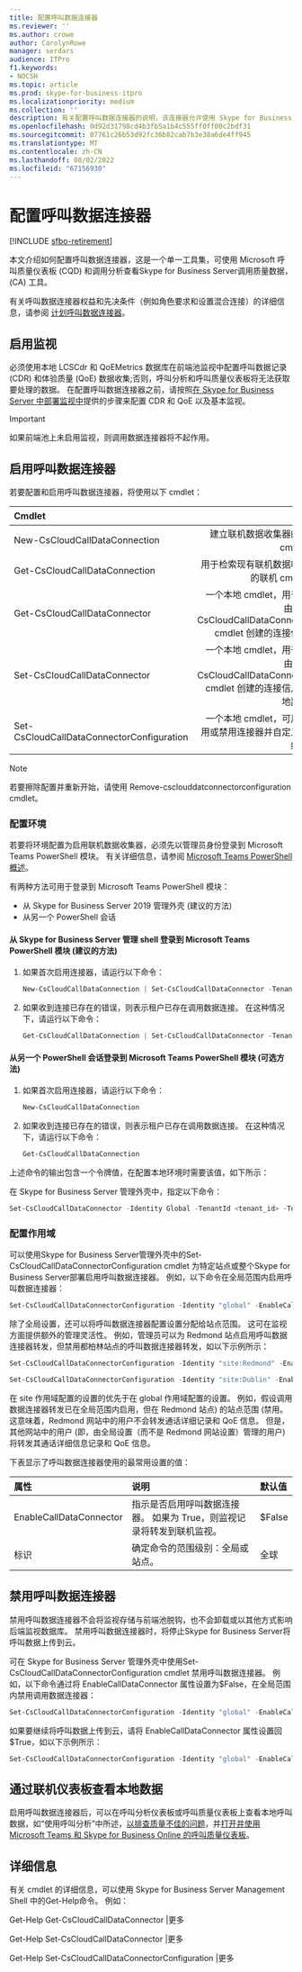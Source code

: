 ```yaml
---
title: 配置呼叫数据连接器
ms.reviewer: ''
ms.author: crowe
author: CarolynRowe
manager: serdars
audience: ITPro
f1.keywords:
- NOCSH
ms.topic: article
ms.prod: skype-for-business-itpro
ms.localizationpriority: medium
ms.collection: ''
description: 有关配置呼叫数据连接器的说明，该连接器允许使用 Skype for Business Online 工具查看来自Skype for Business本地的遥测数据。
ms.openlocfilehash: 0d92d31798cd4b3fb5a1b4c555ff0ff00c2bdf31
ms.sourcegitcommit: 07761c26b53d92fc36b82cab7b3e38a6de4ff945
ms.translationtype: MT
ms.contentlocale: zh-CN
ms.lasthandoff: 08/02/2022
ms.locfileid: "67156930"
---
```

# <a name="configure-call-data-connector"></a>配置呼叫数据连接器

[!INCLUDE [sfbo-retirement](../../Hub/includes/sfbo-retirement.md)]


本文介绍如何配置呼叫数据连接器，这是一个单一工具集，可使用 Microsoft 呼叫质量仪表板 (CQD) 和调用分析查看Skype for Business Server调用质量数据， (CA) 工具。

有关呼叫数据连接器权益和先决条件（例如角色要求和设置混合连接）的详细信息，请参阅 [计划呼叫数据连接器](plan-call-data-connector.md)。

## <a name="enable-monitoring"></a>启用监视
 
必须使用本地 LCSCdr 和 QoEMetrics 数据库在前端池监视中配置呼叫数据记录 (CDR) 和体验质量 (QoE) 数据收集;否则，呼叫分析和呼叫质量仪表板将无法获取要处理的数据。 在配置呼叫数据连接器之前，请按照[在 Skype for Business Server 中部署监视中](../../SfbServer/deploy/deploy-monitoring/deploy-monitoring.md)提供的步骤来配置 CDR 和 QoE 以及基本监视。

> [!IMPORTANT]
> 如果前端池上未启用监视，则调用数据连接器将不起作用。

## <a name="enable-call-data-connector"></a>启用呼叫数据连接器

若要配置和启用呼叫数据连接器，将使用以下 cmdlet：

| Cmdlet| 说明|
| :-----------------|---------------:|
| New-CsCloudCallDataConnection | 建立联机数据收集器的联机 cmdlet。|
| Get-CsCloudCallDataConnection | 用于检索现有联机数据收集器的联机 cmdlet。|  
| Get-CsCloudCallDataConnector | 一个本地 cmdlet，用于检索由New-CsCloudCallDataConnection cmdlet 创建的连接信息。 |
| Set-CsCloudCallDataConnector | 一个本地 cmdlet，用于保存由New-CsCloudCallDataConnection cmdlet 创建的连接信息的本地副本。 |  
| Set-CsCloudCallDataConnectorConfiguration | 一个本地 cmdlet，可用于启用或禁用连接器并自定义范围级别。|

> [!NOTE]
> 若要擦除配置并重新开始，请使用 Remove-csclouddatconnectorconfiguration cmdlet。

### <a name="configure-your-environment"></a>配置环境 

若要将环境配置为启用联机数据收集器，必须先以管理员身份登录到 Microsoft Teams PowerShell 模块。 有关详细信息，请参阅 [Microsoft Teams PowerShell 概述](/microsoftteams/teams-powershell-overview)。

有两种方法可用于登录到 Microsoft Teams PowerShell 模块：

- 从 Skype for Business Server 2019 管理外壳 (建议的方法) 
- 从另一个 PowerShell 会话

#### <a name="log-in-to-microsoft-teams-powershell-module-from-the-skype-for-business-server-management-shell-recommended-method"></a>从 Skype for Business Server 管理 shell 登录到 Microsoft Teams PowerShell 模块 (建议的方法) 

1. 如果首次启用连接器，请运行以下命令：

   ```PowerShell
   New-CsCloudCallDataConnection | Set-CsCloudCallDataConnector -TenantId <tenant_id>
   ```

2. 如果收到连接已存在的错误，则表示租户已存在调用数据连接。 在这种情况下，请运行以下命令： 

   ```PowerShell
   Get-CsCloudCallDataConnection | Set-CsCloudCallDataConnector -TenantId <tenant_id>
   ```


#### <a name="log-in-to-microsoft-teams-powershell-module-from-another-powershell-session-optional-method"></a>从另一个 PowerShell 会话登录到 Microsoft Teams PowerShell 模块 (可选方法) 

1.  如果首次启用连接器，请运行以下命令： 

    ```PowerShell 
    New-CsCloudCallDataConnection 
    ```

2.  如果收到连接已存在的错误，则表示租户已存在调用数据连接。 在这种情况下，请运行以下命令： 

    ```PowerShell
    Get-CsCloudCallDataConnection  
    ```

上述命令的输出包含一个令牌值，在配置本地环境时需要该值，如下所示：

在 Skype for Business Server 管理外壳中，指定以下命令：

```PowerShell
Set-CsCloudCallDataConnector -Identity Global -TenantId <tenant_id> -Token <token-copied-from-online>
```

### <a name="configure-the-scope"></a>配置作用域

可以使用Skype for Business Server管理外壳中的Set-CsCloudCallDataConnectorConfiguration cmdlet 为特定站点或整个Skype for Business Server部署启用呼叫数据连接器。 例如，以下命令在全局范围内启用呼叫数据连接器：

```PowerShell
Set-CsCloudCallDataConnectorConfiguration -Identity "global" -EnableCallDataConnector $True
```

除了全局设置，还可以将呼叫数据连接器配置设置分配给站点范围。 这可在监视方面提供额外的管理灵活性。 例如，管理员可以为 Redmond 站点启用呼叫数据连接器转发，但禁用都柏林站点的呼叫数据连接器转发，如以下示例所示：

```PowerShell
Set-CsCloudCallDataConnectorConfiguration -Identity "site:Redmond" -EnableCallDataConnector $True
```

```PowerShell
Set-CsCloudCallDataConnectorConfiguration -Identity "site:Dublin" -EnableCallDataConnector $False
```

在 site 作用域配置的设置的优先于在 global 作用域配置的设置。 例如，假设调用数据连接器转发已在全局范围内启用，但在 Redmond 站点) 的站点范围 (禁用。 这意味着，Redmond 网站中的用户不会转发通话详细记录和 QoE 信息。 但是，其他网站中的用户 (即，由全局设置（而不是 Redmond 网站设置）管理的用户) 将转发其通话详细信息记录和 QoE 信息。

下表显示了呼叫数据连接器使用的最常用设置的值：  

|属性|说明|默认值|
|:-----|:-----|:-----|
|EnableCallDataConnector  <br/> |指示是否启用呼叫数据连接器。 如果为 True，则监视记录将转发到联机监视。  <br/> |$False  <br/> |
| 标识 | 确定命令的范围级别：全局或站点。   | 全球  |

## <a name="disable-call-data-connector"></a>禁用呼叫数据连接器

禁用呼叫数据连接器不会将监视存储与前端池脱钩，也不会卸载或以其他方式影响后端监视数据库。 禁用呼叫数据连接器时，将停止Skype for Business Server将呼叫数据上传到云。 

可在 Skype for Business Server 管理外壳中使用Set-CsCloudCallDataConnectorConfiguration cmdlet 禁用呼叫数据连接器。 例如，以下命令通过将 EnableCallDataConnector 属性设置为$False，在全局范围内禁用调用数据连接器：

```PowerShell
Set-CsCloudCallDataConnectorConfiguration -Identity "global" -EnableCallDataConnector $False
```

如果要继续将呼叫数据上传到云，请将 EnableCallDataConnector 属性设置回$True，如以下示例所示：

```PowerShell
Set-CsCloudCallDataConnectorConfiguration -Identity "global" -EnableCallDataConnector $True
```

## <a name="view-on-premises-data-through-the-online-dashboard"></a>通过联机仪表板查看本地数据

 启用呼叫数据连接器后，可以在呼叫分析仪表板或呼叫质量仪表板上查看本地呼叫数据，如“使用呼叫分析”中所述，[以排查质量不佳的问题](/skypeforbusiness/using-call-quality-in-your-organization/use-call-analytics-to-troubleshoot-poor-call-quality)，并[打开并使用 Microsoft Teams 和 Skype for Business Online 的呼叫质量仪表板](/MicrosoftTeams/turning-on-and-using-call-quality-dashboard)。

## <a name="for-more-information"></a>详细信息

有关 cmdlet 的详细信息，可以使用 Skype for Business Server Management Shell 中的Get-Help命令。 例如：

Get-Help Get-CsCloudCallDataConnector |更多

Get-Help Set-CsCloudCallDataConnector |更多

Get-Help Set-CsCloudCallDataConnectorConfiguration |更多
